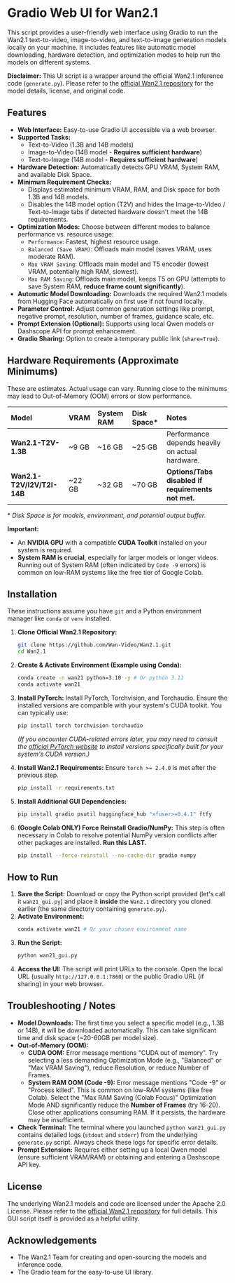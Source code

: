 # Gradio Web UI for Wan2.1

This script provides a user-friendly web interface using Gradio to run the Wan2.1 text-to-video, image-to-video, and text-to-image generation models locally on your machine. It includes features like automatic model downloading, hardware detection, and optimization modes to help run the models on different systems.

**Disclaimer:** This UI script is a wrapper around the official Wan2.1 inference code (`generate.py`). Please refer to the [official Wan2.1 repository](https://github.com/Wan-Video/Wan2.1) for the model details, license, and original code.

## Features

*   **Web Interface:** Easy-to-use Gradio UI accessible via a web browser.
*   **Supported Tasks:**
    *   Text-to-Video (1.3B and 14B models)
    *   Image-to-Video (14B model - **Requires sufficient hardware**)
    *   Text-to-Image (14B model - **Requires sufficient hardware**)
*   **Hardware Detection:** Automatically detects GPU VRAM, System RAM, and available Disk Space.
*   **Minimum Requirement Checks:**
    *   Displays estimated minimum VRAM, RAM, and Disk space for both 1.3B and 14B models.
    *   Disables the 14B model option (T2V) and hides the Image-to-Video / Text-to-Image tabs if detected hardware doesn't meet the 14B requirements.
*   **Optimization Modes:** Choose between different modes to balance performance vs. resource usage:
    *   `Performance`: Fastest, highest resource usage.
    *   `Balanced (Save VRAM)`: Offloads main model (saves VRAM, uses moderate RAM).
    *   `Max VRAM Saving`: Offloads main model and T5 encoder (lowest VRAM, potentially high RAM, slowest).
    *   `Max RAM Saving`: Offloads main model, keeps T5 on GPU (attempts to save System RAM, **reduce frame count significantly**).
*   **Automatic Model Downloading:** Downloads the required Wan2.1 models from Hugging Face automatically on first use if not found locally.
*   **Parameter Control:** Adjust common generation settings like prompt, negative prompt, resolution, number of frames, guidance scale, etc.
*   **Prompt Extension (Optional):** Supports using local Qwen models or Dashscope API for prompt enhancement.
*   **Gradio Sharing:** Option to create a temporary public link (`share=True`).

## Hardware Requirements (Approximate Minimums)

These are estimates. Actual usage can vary. Running close to the minimums may lead to Out-of-Memory (OOM) errors or slow performance.

| Model                    | VRAM   | System RAM | Disk Space* | Notes                                           |
| :----------------------- | :----- | :--------- | :---------- | :---------------------------------------------- |
| **Wan2.1-T2V-1.3B**      | ~9 GB  | ~16 GB     | ~25 GB      | Performance depends heavily on actual hardware. |
| **Wan2.1-T2V/I2V/T2I-14B** | ~22 GB | ~32 GB     | ~70 GB      | **Options/Tabs disabled if requirements not met.** |

\* *Disk Space is for models, environment, and potential output buffer.*

**Important:**
*   An **NVIDIA GPU** with a compatible **CUDA Toolkit** installed on your system is required.
*   **System RAM is crucial**, especially for larger models or longer videos. Running out of System RAM (often indicated by `Code -9` errors) is common on low-RAM systems like the free tier of Google Colab.

## Installation

These instructions assume you have `git` and a Python environment manager like `conda` or `venv` installed.

1.  **Clone Official Wan2.1 Repository:**
    ```bash
    git clone https://github.com/Wan-Video/Wan2.1.git
    cd Wan2.1
    ```

2.  **Create & Activate Environment (Example using Conda):**
    ```bash
    conda create -n wan21 python=3.10 -y # Or python 3.11
    conda activate wan21
    ```

3.  **Install PyTorch:** Install PyTorch, Torchvision, and Torchaudio. Ensure the installed versions are compatible with your system's CUDA toolkit. You can typically use:
    ```bash
    pip install torch torchvision torchaudio
    ```
    *(If you encounter CUDA-related errors later, you may need to consult the [official PyTorch website](https://pytorch.org/get-started/locally/) to install versions specifically built for your system's CUDA version.)*

4.  **Install Wan2.1 Requirements:** Ensure `torch >= 2.4.0` is met after the previous step.
    ```bash
    pip install -r requirements.txt
    ```

5.  **Install Additional GUI Dependencies:**
    ```bash
    pip install gradio psutil huggingface_hub "xfuser>=0.4.1" ftfy
    ```

6.  **(Google Colab ONLY) Force Reinstall Gradio/NumPy:** This step is often necessary in Colab to resolve potential NumPy version conflicts after other packages are installed. **Run this LAST.**
    ```bash
    pip install --force-reinstall --no-cache-dir gradio numpy
    ```

## How to Run

1.  **Save the Script:** Download or copy the Python script provided (let's call it `wan21_gui.py`) and place it **inside** the `Wan2.1` directory you cloned earlier (the same directory containing `generate.py`).
2.  **Activate Environment:**
    ```bash
    conda activate wan21 # Or your chosen environment name
    ```
3.  **Run the Script:**
    ```bash
    python wan21_gui.py
    ```
4.  **Access the UI:** The script will print URLs to the console. Open the local URL (usually `http://127.0.0.1:7860`) or the public Gradio URL (if sharing) in your web browser.

## Troubleshooting / Notes

*   **Model Downloads:** The first time you select a specific model (e.g., 1.3B or 14B), it will be downloaded automatically. This can take significant time and disk space (~20-60GB per model size).
*   **Out-of-Memory (OOM):**
    *   **CUDA OOM:** Error message mentions "CUDA out of memory". Try selecting a less demanding Optimization Mode (e.g., "Balanced" or "Max VRAM Saving"), reduce Resolution, or reduce Number of Frames.
    *   **System RAM OOM (Code -9):** Error message mentions "Code -9" or "Process killed". This is common on low-RAM systems (like free Colab). Select the "Max RAM Saving (Colab Focus)" Optimization Mode AND significantly reduce the **Number of Frames** (try 16-20). Close other applications consuming RAM. If it persists, the hardware may be insufficient.
*   **Check Terminal:** The terminal where you launched `python wan21_gui.py` contains detailed logs (`stdout` and `stderr`) from the underlying `generate.py` script. Always check these logs for specific error details.
*   **Prompt Extension:** Requires either setting up a local Qwen model (ensure sufficient VRAM/RAM) or obtaining and entering a Dashscope API key.

## License

The underlying Wan2.1 models and code are licensed under the Apache 2.0 License. Please refer to the [official Wan2.1 repository](https://github.com/Wan-Video/Wan2.1) for full details. This GUI script itself is provided as a helpful utility.

## Acknowledgements

*   The Wan2.1 Team for creating and open-sourcing the models and inference code.
*   The Gradio team for the easy-to-use UI library.
